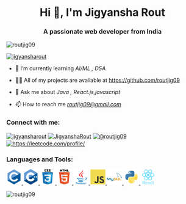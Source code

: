 <!DOCTYPE html>
<html lang="en">
<head>
          <meta charset="UTF-8">
          <meta name="viewport" content="width=device-width, initial-scale=1.0">
          <title>Document</title>
</head>
<body>


<h1 align="center">Hi 👋, I'm Jigyansha Rout</h1>
<h3 align="center">A passionate web developer from India</h3>

<p align="left"> <img src="https://komarev.com/ghpvc/?username=routjig09&label=Profile%20views&color=0e75b6&style=flat
" alt="routjig09" /> </p>

<p align="left"> <a href="https://twitter.com/jigyansharout
" target="blank"><img src="https://img.shields.io/twitter/follow/jigyansharout?logo=twitter&style=for-the-badge
" alt="jigyansharout" /></a> </p>

- 🌱 I’m currently learning *AI/ML , DSA*<br>

- 👨‍💻 All of my projects are available at [https://github.com/routjig09
](https://github.com/routjig09)<br>


- 💬 Ask me about *Java , React.js,javascript*<br>

- 📫 How to reach me *routjig09@gmail.com*<br>

<h3 align="left">Connect with me:</h3>
<p align="left">
<a href="https://twitter.com/jigyansharout" target="blank">
<img align="center" src="https://img.freepik.com/free-vector/new-2023-twitter-logo-x-icon-design_1017-45418.jpg?size=338&ext=jpg&ga=GA1.1.1395880969.1710115200&semt=ais"" alt="jigyansharout" height="30" width="40" /></a>

<a href="https://linkedin.com/in/https://www.linkedin.com/in/jigyansha-rout-80b791256?utm_source=share&utm_campaign=share_via&utm_content=profile&utm_medium=android_app" target="blank">
<img align="center" src="https://itcnet.gr/wp-content/uploads/2020/09/Linkedin-logo-on-transparent-Background-PNG-.png" alt="JigyanshaRout" height="30" width="40" /><a>

<a href="https://instagram.com/@routjig09" target="blank">
<img align="center" src="https://th.bing.com/th/id/OIP.shMLwGIsbDrfGhWzmHp0mQHaF7?rs=1&pid=ImgDetMain" alt="@routjig09" height="30" width="40" /></a>

<a href="https://www.leetcode.com/https://leetcode.com/profile/" target="blank">
<img align="center" src="https://raw.githubusercontent.com/rahuldkjain/github-profile-readme-generator/master/src/images/icons/Social/leet-code.svg" alt="https://leetcode.com/profile/" height="30" width="40" /></a>
</p>

<h3 align="left">Languages and Tools:</h3>
<p align="left"> <a href="https://www.cprogramming.com/
" target="_blank" rel="noreferrer"> <img src="https://raw.githubusercontent.com/devicons/devicon/master/icons/c/c-original.svg
" alt="c" width="40" height="40"/> </a> <a href="https://www.w3schools.com/cpp/
" target="_blank" rel="noreferrer"> <img src="https://raw.githubusercontent.com/devicons/devicon/master/icons/cplusplus/cplusplus-original.svg
" alt="cplusplus" width="40" height="40"/> </a> <a href="https://www.w3schools.com/css/
" target="_blank" rel="noreferrer"> <img src="https://raw.githubusercontent.com/devicons/devicon/master/icons/css3/css3-original-wordmark.svg
" alt="css3" width="40" height="40"/> </a> <a href="https://www.w3.org/html/
" target="_blank" rel="noreferrer"> <img src="https://raw.githubusercontent.com/devicons/devicon/master/icons/html5/html5-original-wordmark.svg
" alt="html5" width="40" height="40"/> </a> <a href="https://www.java.com
" target="_blank" rel="noreferrer"> <img src="https://raw.githubusercontent.com/devicons/devicon/master/icons/java/java-original.svg
" alt="java" width="40" height="40"/> </a> <a href="https://developer.mozilla.org/en-US/docs/Web/JavaScript
" target="_blank" rel="noreferrer"> <img src="https://raw.githubusercontent.com/devicons/devicon/master/icons/javascript/javascript-original.svg
" alt="javascript" width="40" height="40"/> </a> <a href="https://www.mysql.com/
" target="_blank" rel="noreferrer"> <img src="https://raw.githubusercontent.com/devicons/devicon/master/icons/mysql/mysql-original-wordmark.svg
" alt="mysql" width="40" height="40"/> </a> <a href="https://www.python.org
" target="_blank" rel="noreferrer"> <img src="https://raw.githubusercontent.com/devicons/devicon/master/icons/python/python-original.svg
" alt="python" width="40" height="40"/> </a> <a href="https://reactjs.org/
" target="_blank" rel="noreferrer"> <img src="https://raw.githubusercontent.com/devicons/devicon/master/icons/react/react-original-wordmark.svg
" alt="react" width="40" height="40"/> </a> </p>

<p><img align="left" src="https://github-readme-stats.vercel.app/api/top-langs?username=routjig09&show_icons=true&locale=en&layout=compact
" alt="routjig09" /></p>

</body>
</html>



